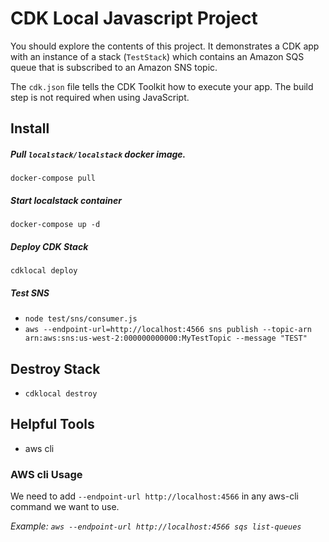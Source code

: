 # CDK Local Javascript Project

You should explore the contents of this project. It demonstrates a CDK app with an instance of a stack (`TestStack`)
which contains an Amazon SQS queue that is subscribed to an Amazon SNS topic.

The `cdk.json` file tells the CDK Toolkit how to execute your app. The build step is not required when using JavaScript.

## Install 
##### Pull `localstack/localstack` docker image. 
```docker-compose pull```

##### Start localstack container 
```docker-compose up -d```

##### Deploy CDK Stack 
```cdklocal deploy```

##### Test SNS
- ```node test/sns/consumer.js```
- ```aws --endpoint-url=http://localhost:4566 sns publish --topic-arn arn:aws:sns:us-west-2:000000000000:MyTestTopic --message "TEST"```

## Destroy Stack
- `cdklocal destroy`

## Helpful Tools
- aws cli

### AWS cli Usage
We need to add `--endpoint-url http://localhost:4566` in any aws-cli command we want to use.

_Example: `aws --endpoint-url http://localhost:4566 sqs list-queues`_